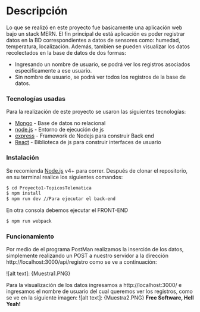 # Descripción
Lo que se realizó en este proyecto fue basicamente una aplicación web bajo un stack MERN. El fin principal de está aplicación es poder registrar datos en la BD correspondientes a datos de sensores como: humedad, temperatura, localización. Además, tambien se pueden visualizar los datos recolectados en la base de datos de dos formas:
  - Ingresando un nombre de usuario, se podrá ver los registros asociados especificamente a ese usuario.
  - Sin nombre de usuario, se podrá ver todos los registros de la base de datos.

### Tecnologías usadas
Para la realización de este proyecto se usaron las siguientes tecnologías:
* [Mongo] - Base de datos no relacional
* [node.js] - Entorno de ejecución de js
* [express] - Framework de Nodejs para construir Back end
* [React] - Biblioteca de js para construir interfaces de usuario

### Instalación
Se recomienda [Node.js](https://nodejs.org/) v4+ para correr.
Después de clonar el repositorio, en su terminal realice los siguientes comandos:
```sh
$ cd Proyecto1-TopicosTelematica
$ npm install 
$ npm run dev //Para ejecutar el back-end
```
En  otra consola debemos ejecutar el FRONT-END
```sh
$ npm run webpack
```
### Funcionamiento
Por medio de el programa PostMan realizamos la inserción de los datos, simplemente realizando un POST a nuestro servidor a la dirección http://localhost:3000/api/registro como se ve a continuación:

![alt text]: {Muestra1.PNG}

Para la visualización de los datos ingresamos a http://localhost:3000/ e ingresamos el nombre de usuario del cual queremos ver los registros, como se ve en la siguiente imagen:
![alt text]: {Muestra2.PNG}
**Free Software, Hell Yeah!**

[//]: # (These are reference links used in the body of this note and get stripped out when the markdown processor does its job. There is no need to format nicely because it shouldn't be seen. Thanks SO - http://stackoverflow.com/questions/4823468/store-comments-in-markdown-syntax)
   [dill]: <https://github.com/joemccann/dillinger>
   [john gruber]: <http://daringfireball.net>
   [df1]: <http://daringfireball.net/projects/markdown/>
   [markdown-it]: <https://github.com/markdown-it/markdown-it>
   [node.js]: <http://nodejs.org>
   [jQuery]: <http://jquery.com>
   [express]: <http://expressjs.com>
[Mongo]: <https://www.mongodb.com/es>
[React]: <https://es.reactjs.org/>
  

